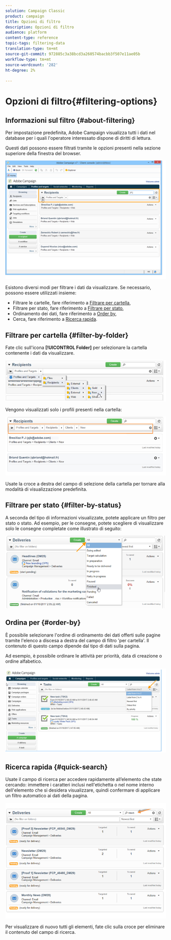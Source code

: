 ```yaml
---
solution: Campaign Classic
product: campaign
title: Opzioni di filtro
description: Opzioni di filtro
audience: platform
content-type: reference
topic-tags: filtering-data
translation-type: tm+mt
source-git-commit: 972885c3a38bcd3a260574bacbb3f507e11ae05b
workflow-type: tm+mt
source-wordcount: '282'
ht-degree: 2%

---
```



# Opzioni di filtro{#filtering-options}

## Informazioni sul filtro {#about-filtering}

Per impostazione predefinita,  Adobe Campaign visualizza tutti i dati nel database per i quali l&#39;operatore interessato dispone di diritti di lettura.

Questi dati possono essere filtrati tramite le opzioni presenti nella sezione superiore della finestra del browser.

![](assets/filter_web_zone.png)

Esistono diversi modi per filtrare i dati da visualizzare. Se necessario, possono essere utilizzati insieme:

* Filtrare le cartelle, fare riferimento a [Filtrare per cartella](#filter-by-folder),
* Filtrare per stato, fare riferimento a [Filtrare per stato](#filter-by-status),
* Ordinamento dei dati, fare riferimento a [Order by](#order-by),
* Cerca, fare riferimento a [Ricerca rapida](#quick-search).

## Filtrare per cartella {#filter-by-folder}

Fate clic sull&#39;icona **[!UICONTROL Folder]** per selezionare la cartella contenente i dati da visualizzare.

![](assets/filter_web_select_folder.png)

Vengono visualizzati solo i profili presenti nella cartella:

![](assets/filter_web_folder_display.png)

Usate la croce a destra del campo di selezione della cartella per tornare alla modalità di visualizzazione predefinita.

## Filtrare per stato {#filter-by-status}

A seconda del tipo di informazioni visualizzate, potete applicare un filtro per stato o stato. Ad esempio, per le consegne, potete scegliere di visualizzare solo le consegne completate come illustrato di seguito:

![](assets/d_ncs_user_interface_filter_delivery.png)

## Ordina per {#order-by}

È possibile selezionare l&#39;ordine di ordinamento dei dati offerti sulle pagine tramite l&#39;elenco a discesa a destra del campo di filtro &#39;per cartella&#39;. Il contenuto di questo campo dipende dal tipo di dati sulla pagina.

Ad esempio, è possibile ordinare le attività per priorità, data di creazione o ordine alfabetico.

![](assets/order_data_sample.png)

## Ricerca rapida {#quick-search}

Usate il campo di ricerca per accedere rapidamente all’elemento che state cercando: immettere i caratteri inclusi nell&#39;etichetta o nel nome interno dell&#39;elemento che si desidera visualizzare, quindi confermare di applicare un filtro automatico ai dati della pagina.

![](assets/d_ncs_user_interface_filter_search.png)

Per visualizzare di nuovo tutti gli elementi, fate clic sulla croce per eliminare il contenuto del campo di ricerca.
